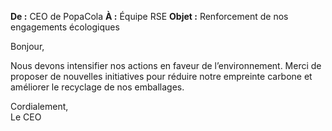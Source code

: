 **De :** CEO de PopaCola
**À :** Équipe RSE
**Objet :** Renforcement de nos engagements écologiques

Bonjour,

Nous devons intensifier nos actions en faveur de l’environnement. Merci de proposer de nouvelles initiatives pour réduire notre empreinte carbone et améliorer le recyclage de nos emballages.

Cordialement,  
Le CEO
